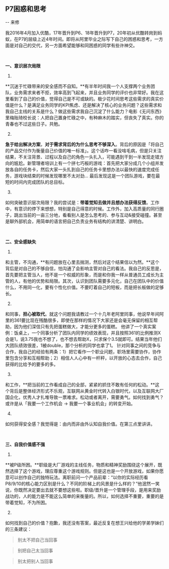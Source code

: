 ## P7困惑和思考

-- 来修

我2016年4月加入优酷，17年晋升到P6、18年晋升到P7，20年初从优酷转岗到蚂蚁，在P7的层级上近4年时间。即将从阿里毕业之际写下自己的困惑和思考，一方面是对自己的交代，另一方面希望能够和同困惑的同学有些许神交。

﻿

**一、意识层次局限**

1.

**沉迷于忙碌带来的安全感而不自知。**有半年时间我一个人支撑两个业务团队，业务需求来者不拒，效率高到飞起来，并且业务同学的评价也非常好。我在这里看到了自己的价值，觉得自己是不可或缺的。极少花时间思考这些需求的真实价值是什么？是满足业务同学的KPI焦虑、还是解决了核心的业务问题？这些需求和我自己主线的关系是什么？做这些需求我自己沉淀了什么能力？电影《无问东西》里梅贻琦校长说：人把自己置身忙碌之中，有种麻木的踏实，但丧失了真实。你的青春也不过这些日子。共勉。

2.

**急于给出解决方案**，**对于需求背后的为什么思考不够深入**。背后的原因是「将自己的产品交付作为衡量自己价值的唯一标准」。这个话咋一看没啥毛病，但是只关注结果，不关注背景、过程以及自己的角色一头扎入，可能遇到干到一半发现走错方向的尴尬。新管理者培训上有一个拼七巧板的游戏：首先把大家分成几个小组并发放各自的任务卡，然后大家一头扎到自己的任务卡里想办法以最快的速度完成任务，游戏块结束的时候发现哪里不太对劲... 最后发现这是一个团队游戏，要在最短的时间内完成团队的总目标。

3.

如何突破意识层次局限？我的尝试是：**带着觉知去做并且想办法获得反馈**。工作中，有意识的停下来想想，特别是自己得意的时候。工作外，加入高质量的同行圈子，跳出当前的一亩三分地，看看别人是怎么思考的、参与互动&接受碰撞。甚至是聊外部机会，用简单的语言把自己负责业务有结构的讲清楚、讲明白。

﻿

**二、安全感缺失**

1.

和主管，不沟通，**有问题放在心里去揣测，然后对这个结果信以为然。**这个背后是对自己的不够自信，怕沟通了会影响主管对自己的看法。我自己的反思是，首先要把主管当人，他不是一个权威的形象，而是和你我一样从普通员工成长为主管的人，有他的优势和局限。其次，认识到团队需要多元化，自己在团队中的价值什么，不用同一化，要有个性化价值。不要盯着自己的短板，而是把长板做的足够长。

2.

和同事，**担心被取代**。就这个问题我请教过一个十几年老阿里同事，他说早年间阿里的361要比现在残酷很多，即使在那样的情况下大家还是会毫无保留的相互帮助，因为他们深信只有先把蛋糕做大，才能分更多的蛋糕。 他讲了一个真实案例：饭桌上，一个同事分析了团队内同学的绩效表现，并且按照361的比例推测X会是1，说3.75我也不想了，也不想去帮助X，只求保个3.5就即可。结果当年他们大团队绩效很差，1被double，那个分析的同学也拿了1。  针对同事之间的竞争与合作，我自己的经验有两条：1）把它看作一个职业问题，职场里需要协作，协作里包含分享和互相帮助；2）相信人人心中有一杆秤，以开放的心态去合作，自己获得的比给予的要多的多。

3.

和工作，**把当前的工作看成自己的全部，紧紧的抓住不敢有任何的松动。**这个背后是整体经济形式不乐观，互联网从黄金时代转入白银时代，以及互联网大厂国企化，优秀人才扎堆导致一票难求。松动或者离开，需要勇气。如何找到勇气？或许是从「我要一个工作机会 -> 我要一个事业机会」的转变开始。

4.

如何获得安全感？我觉得是：由内而非由外认知自我价值。在第三点里讲讲。

﻿

**三、自我价值感不强**

1.

**被P级所困。**职级是大厂游戏的主线任务，物质和精神奖励围绕这个展开，既然选择了这个游戏，理应尊重这个游戏规则。但是这也是一个开放游戏，如果你愿意可以创作自己的独特玩法。离职前问一个产品前辈：“以你的实际经历看 P8/9/10的核心能力区别是什么？不同的阶梯上的风景是什么样的？”他泯然一笑说，你既然决定要出去就不要想这些啦。职级/晋升是一个管理手段，是用来奖励战功的，人的能力是不能这么简单的来衡量的。所以，如何选择不重要，重要的是带着觉知，不为所困。

2.

如何找到自己的价值？抱歉，我还没有答案，最近反复在想王兴给他的学弟学妹们的三条建议：

> 别太不把自己当回事

> 别把自己太当回事 

> 别太把别人当回事